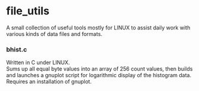 # file_utils

A small collection of useful tools mostly for LINUX to assist daily work with various kinds of data files and formats.

### bhist.c
Written in C under LINUX.<br/>
Sums up all equal byte values into an array of 256 count values, then builds and launches a gnuplot script for logarithmic display of the histogram data. Requires an installation of gnuplot.
